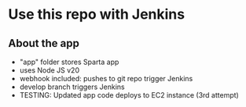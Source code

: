 # Use this repo with Jenkins

## About the app
- "app" folder stores Sparta app
- uses Node JS v20
- webhook included: pushes to git repo trigger Jenkins
- develop branch triggers Jenkins
- TESTING: Updated app code deploys to EC2 instance (3rd attempt)
